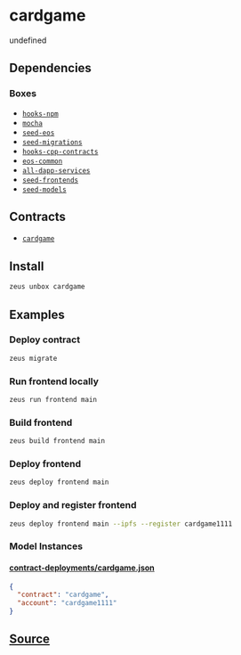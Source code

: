 
cardgame
====================


undefined



## Dependencies
### Boxes
* [`hooks-npm`](hooks-npm.md)
* [`mocha`](mocha.md)
* [`seed-eos`](seed-eos.md)
* [`seed-migrations`](seed-migrations.md)
* [`hooks-cpp-contracts`](hooks-cpp-contracts.md)
* [`eos-common`](eos-common.md)
* [`all-dapp-services`](all-dapp-services.md)
* [`seed-frontends`](seed-frontends.md)
* [`seed-models`](seed-models.md)



## Contracts
* [`cardgame`](https://github.com/liquidapps-io/zeus-sdk/tree/master/boxes/groups/sample/cardgame/contracts/eos/cardgame)
## Install
```bash
zeus unbox cardgame
```
## Examples
### Deploy contract 
```bash
zeus migrate
```
### Run frontend locally 
```bash
zeus run frontend main
```
### Build frontend 
```bash
zeus build frontend main
```
### Deploy frontend 
```bash
zeus deploy frontend main
```
### Deploy and register frontend 
```bash
zeus deploy frontend main --ipfs --register cardgame1111
```








### Model Instances
#### [contract-deployments/cardgame.json](https://github.com/liquidapps-io/zeus-sdk/tree/master/boxes/groups/sample/cardgame/models/contract-deployments/cardgame.json)
```json
{
  "contract": "cardgame",
  "account": "cardgame1111"
}
```
## [Source](https://github.com/liquidapps-io/zeus-sdk/tree/master/boxes/groups/sample/cardgame)